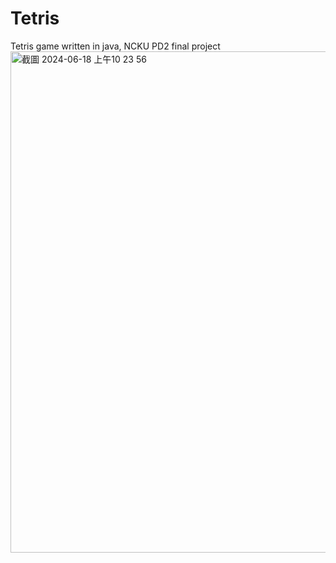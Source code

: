 # Tetris
Tetris game written in java, NCKU PD2 final project
<img width="802" alt="截圖 2024-06-18 上午10 23 56" src="https://github.com/HellHBBD/Tetris/assets/90096602/b4ed6e4e-1555-4a17-8162-8bcc007543cc">
